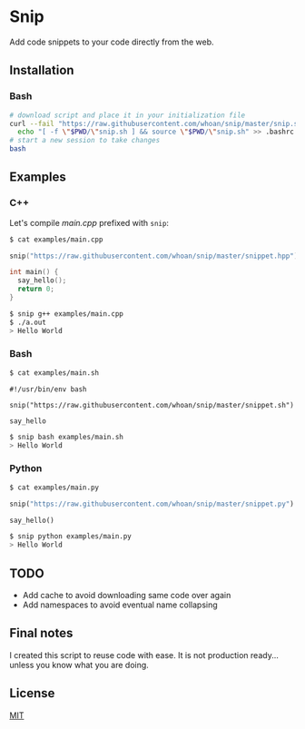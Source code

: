 # Snip

Add code snippets to your code directly from the web.

## Installation

### Bash

```bash
# download script and place it in your initialization file
curl --fail "https://raw.githubusercontent.com/whoan/snip/master/snip.sh" > snip.sh &&
  echo "[ -f \"$PWD/\"snip.sh ] && source \"$PWD/\"snip.sh" >> .bashrc
# start a new session to take changes
bash
```

## Examples

### C++

Let's compile *main.cpp* prefixed with `snip`:

```bash
$ cat examples/main.cpp
```
```cpp
snip("https://raw.githubusercontent.com/whoan/snip/master/snippet.hpp")

int main() {
  say_hello();
  return 0;
}
```

```bash
$ snip g++ examples/main.cpp
$ ./a.out
> Hello World
```

### Bash

```bash
$ cat examples/main.sh
```
```
#!/usr/bin/env bash

snip("https://raw.githubusercontent.com/whoan/snip/master/snippet.sh")

say_hello
```

```bash
$ snip bash examples/main.sh
> Hello World
```

### Python

```bash
$ cat examples/main.py
```
```python
snip("https://raw.githubusercontent.com/whoan/snip/master/snippet.py")

say_hello()
```

```bash
$ snip python examples/main.py
> Hello World
```

## TODO

- Add cache to avoid downloading same code over again
- Add namespaces to avoid eventual name collapsing

## Final notes

I created this script to reuse code with ease. It is not production ready... unless you know what you are doing.

## License

[MIT](https://github.com/whoan/snip/blob/master/LICENSE)

